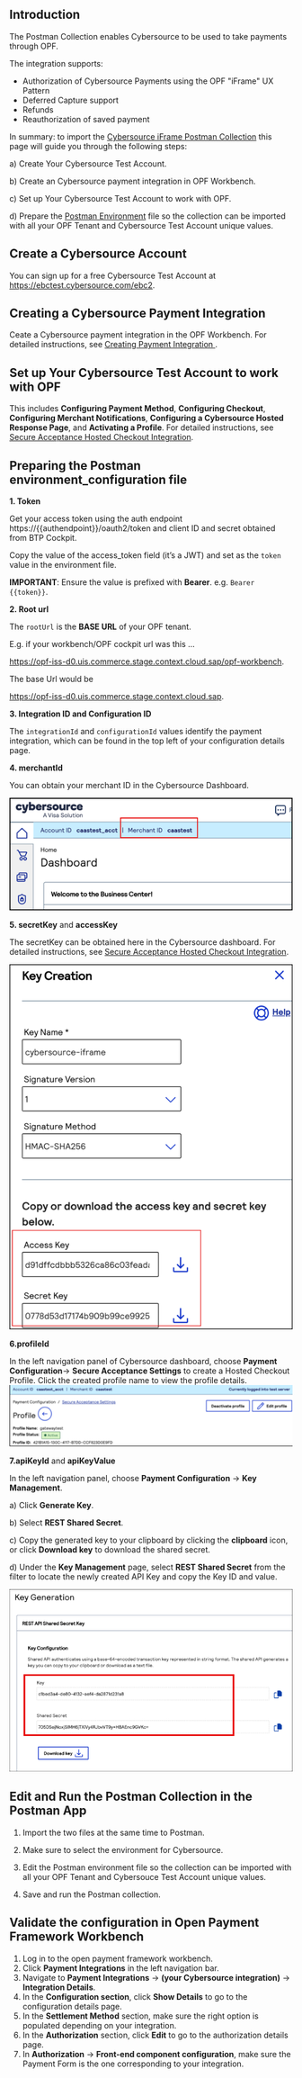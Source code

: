 ## Introduction ##
The Postman Collection enables Cybersource to be used to take payments through OPF. 

The integration supports:

* Authorization of Cybersource Payments using the OPF "iFrame" UX Pattern
* Deferred Capture support
* Refunds
* Reauthorization of saved payment

In summary: to import the [Cybersource iFrame Postman Collection](https://github.com/opf-postman/commerce-cloud-open-payment-integration/blob/main/postman/cybersource/iFrame/Cybersource%20-%20iFrame%20-%20CAPTURE_PER_SHIPMENT%20-%20OPF_Provider_Configuration.json) this page will guide you through the following steps: 

a) Create Your Cybersource Test Account.

b) Create an Cybersource payment integration in OPF Workbench.

c) Set up Your Cybersource Test Account to work with OPF.

d) Prepare the [Postman Environment](https://github.com/opf-postman/commerce-cloud-open-payment-integration/blob/main/postman/cybersource/iFrame/Cybersource%20-%20iFrame%20-%20CAPTURE_PER_SHIPMENT%20-%20OPF_Environment_Configuration.json) file so the collection can be imported with all your OPF Tenant and Cybersource Test Account unique values. 

## Create a Cybersource Account ##
You can sign up for a free Cybersource Test Account at https://ebctest.cybersource.com/ebc2.


## Creating a Cybersource Payment Integration 
Ceate a Cybersource payment integration in the OPF Workbench. For detailed instructions, see [Creating Payment Integration
](https://help.sap.com/docs/SAP_COMMERCE_CLOUD_PUBLIC_CLOUD/0996ba68e5794b8ab51db8d25d4c9f8a/20a64f954df1425391757759011e7e6b.html?state=DRAFT).

## Set up Your Cybersource Test Account to work with OPF
This includes **Configuring Payment Method**, **Configuring Checkout**, **Configuring Merchant Notifications**, **Configuring a Cybersource Hosted Response Page**, and **Activating a Profile**. For detailed instructions, see [Secure Acceptance Hosted Checkout
Integration](https://developer.cybersource.com/library/documentation/dev_guides/Secure_Acceptance_Hosted_Checkout/html/index.html#t=Topics%2FSecurity_Keys.htm%23TOC_Creating_Security_Keysbc-1&rhtocid=_4_2_0).


## Preparing the Postman environment_configuration file

**1. Token**

Get your access token using the auth endpoint https://{{authendpoint}}/oauth2/token and client ID and secret obtained from BTP Cockpit.

Copy the value of the access_token field (it’s a JWT) and set as the ``token`` value in the environment file.

**IMPORTANT**: Ensure the value is prefixed with **Bearer**. e.g. ``Bearer {{token}}``.

**2. Root url**

The ``rootUrl`` is the **BASE URL** of your OPF tenant.

E.g. if your workbench/OPF cockpit url was this …

<https://opf-iss-d0.uis.commerce.stage.context.cloud.sap/opf-workbench>.

The base Url would be

https://opf-iss-d0.uis.commerce.stage.context.cloud.sap.

**3. Integration ID and Configuration ID**

The ``integrationId`` and ``configurationId`` values identify the payment integration, which can be found in the top left of your configuration details page.

**4. merchantId** 

You can obtain your merchant ID in the Cybersource Dashboard.

![](images/cybersource-get-merchant-id.png)

**5. secretKey** and **accessKey**

The secretKey can be obtained here in the Cybersource dashboard. 
For detailed instructions, see [Secure Acceptance Hosted Checkout
Integration](https://developer.cybersource.com/library/documentation/dev_guides/Secure_Acceptance_Hosted_Checkout/html/index.html#t=Topics%2FSecurity_Keys.htm%23TOC_Creating_Security_Keysbc-1&rhtocid=_4_2_0). 

![](images/cybersource-get-access-key.png)


**6.profileId**

In the left navigation panel of Cybersource dashboard, choose **Payment Configuration**-> **Secure Acceptance Settings** to create a Hosted Checkout Profile.
Click the created profile name to view the profile details.
![](images/cybersource-get-profile-id.png)

**7.apiKeyId** and **apiKeyValue**

In the left navigation panel, choose **Payment Configuration** -> **Key Management**.

a) Click **Generate Key**.

b) Select **REST Shared Secret**.

c) Copy the generated key to your clipboard by clicking the **clipboard** icon, or click **Download key** to download the shared secret.

d) Under the **Key Management** page, select **REST Shared Secret** from the filter to locate the newly created API Key and copy the Key ID and value.

![](images/cybersource-get-apikey.png)

## Edit and Run the Postman Collection in the Postman App

   1. Import the two files at the same time to Postman.

   2. Make sure to select the environment for Cybersource.

   3. Edit the Postman environment file so the collection can be imported with all your OPF Tenant and Cybersouce Test Account unique values.
      
   4. Save and run the Postman collection.

      
## Validate the configuration in Open Payment Framework Workbench

   1. Log in to the open payment framework workbench.
   2. Click **Payment Integrations** in the left navigation bar.
   3. Navigate to **Payment Integrations** -> **(your Cybersource integration)** -> **Integration Details**.
   4. In the **Configuration section**, click **Show Details** to go to the configuration details page.
   5. In the **Settlement Method** section, make sure the right option is populated depending on your integration.
   6. In the **Authorization** section, click **Edit** to go to the authorization details page.
   7. In **Authorization** -> **Front-end component configuration**, make sure the Payment Form is the one corresponding to your integration.
